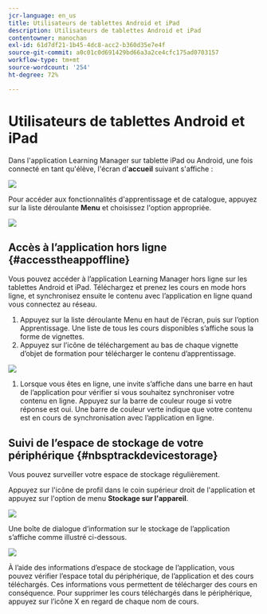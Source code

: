 ```yaml
---
jcr-language: en_us
title: Utilisateurs de tablettes Android et iPad
description: Utilisateurs de tablettes Android et iPad
contentowner: manochan
exl-id: 61d7df21-1b45-4dc8-acc2-b360d35e7e4f
source-git-commit: a0c01c0d691429bd66a3a2ce4cfc175ad0703157
workflow-type: tm+mt
source-wordcount: '254'
ht-degree: 72%

---
```


# Utilisateurs de tablettes Android et iPad

Dans l&#39;application Learning Manager sur tablette iPad ou Android, une fois connecté en tant qu&#39;élève, l&#39;écran d&#39;**accueil** suivant s&#39;affiche :

![](assets/screenshot-2015-08-07-12-24-40-e1439211134842.png)

Pour accéder aux fonctionnalités d&#39;apprentissage et de catalogue, appuyez sur la liste déroulante **Menu** et choisissez l&#39;option appropriée.

![](assets/menu-ipad.png)

## Accès à l’application hors ligne {#accesstheappoffline}

Vous pouvez accéder à l’application Learning Manager hors ligne sur les tablettes Android et iPad. Téléchargez et prenez les cours en mode hors ligne, et synchronisez ensuite le contenu avec l’application en ligne quand vous connectez au réseau.

1. Appuyez sur la liste déroulante Menu en haut de l’écran, puis sur l’option Apprentissage. Une liste de tous les cours disponibles s’affiche sous la forme de vignettes.
1. Appuyez sur l’icône de téléchargement au bas de chaque vignette d’objet de formation pour télécharger le contenu d’apprentissage.

![](assets/download-ipad.png)

1. Lorsque vous êtes en ligne, une invite s’affiche dans une barre en haut de l’application pour vérifier si vous souhaitez synchroniser votre contenu en ligne. Appuyez sur la barre de couleur rouge si votre réponse est oui. Une barre de couleur verte indique que votre contenu est en cours de synchronisation avec l’application en ligne.

## Suivi de l’espace de stockage de votre périphérique {#nbsptrackdevicestorage}

Vous pouvez surveiller votre espace de stockage régulièrement.

Appuyez sur l&#39;icône de profil dans le coin supérieur droit de l&#39;application et appuyez sur l&#39;option de menu **Stockage sur l&#39;appareil**.

![](assets/app-device-storage.png)

Une boîte de dialogue d’information sur le stockage de l’application s’affiche comme illustré ci-dessous.

![](assets/app-storage.png)

À l’aide des informations d’espace de stockage de l’application, vous pouvez vérifier l’espace total du périphérique, de l’application et des cours téléchargés. Ces informations vous permettent de télécharger des cours en conséquence. Pour supprimer les cours téléchargés dans le périphérique, appuyez sur l’icône X en regard de chaque nom de cours.
